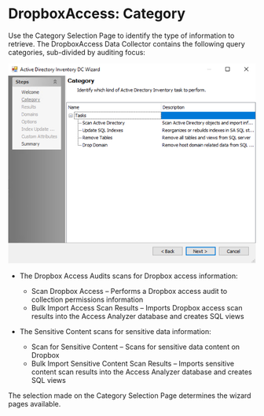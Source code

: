 # DropboxAccess: Category

Use the Category Selection Page to identify the type of information to retrieve. The DropboxAccess Data Collector contains the following query categories, sub-divided by auditing focus:

![Dropbox Access Auditor Data Collector Wizard Category page](/static/img/product_docs/accessanalyzer/accessanalyzer/enterpriseauditor/admin/datacollector/adinventory/category.png)

- The Dropbox Access Audits scans for Dropbox access information:

  - Scan Dropbox Access – Performs a Dropbox access audit to collection permissions information
  - Bulk Import Access Scan Results – Imports Dropbox access scan results into the Access Analyzer database and creates SQL views
- The Sensitive Content scans for sensitive data information:

  - Scan for Sensitive Content – Scans for sensitive data content on Dropbox
  - Bulk Import Sensitive Content Scan Results – Imports sensitive content scan results into the Access Analyzer database and creates SQL views

The selection made on the Category Selection Page determines the wizard pages available.
